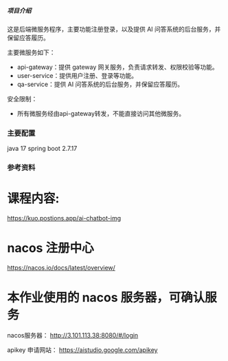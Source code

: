 ##### 项目介绍

这是后端微服务程序，主要功能注册登录，以及提供 AI 问答系统的后台服务，并保留应答履历。

主要微服务如下：
- api-gateway：提供 gateway 网关服务，负责请求转发、权限校验等功能。
- user-service：提供用户注册、登录等功能。
- qa-service：提供 AI 问答系统的后台服务，并保留应答履历。

安全限制：
- 所有微服务经由api-gateway转发，不能直接访问其他微服务。

### 主要配置
java 17
spring boot 2.7.17


### 参考资料

# 课程内容:
https://kuo.postions.app/ai-chatbot-img

# nacos 注册中心
https://nacos.io/docs/latest/overview/

# 本作业使用的 nacos 服务器，可确认服务
nacos服务器：
http://3.101.113.38:8080/#/login

apikey 申请网站：
https://aistudio.google.com/apikey

